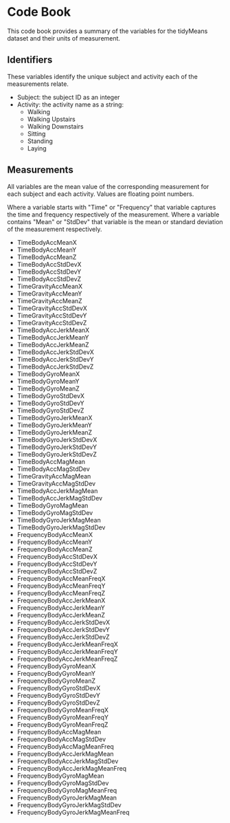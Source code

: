 # Code Book
This code book provides a summary of the variables for the tidyMeans dataset and their units of measurement.

## Identifiers
These variables identify the unique subject and activity each of the measurements relate.

* Subject: the subject ID as an integer
* Activity: the activity name as a string:
	+ Walking
	+ Walking Upstairs
	+ Walking Downstairs
	+ Sitting
	+ Standing
	+ Laying

## Measurements
All variables are the mean value of the corresponding measurement for each subject and each activity. Values are floating point numbers.

Where a variable starts with "Time" or "Frequency" that variable captures the time and frequency respectively of the measurement.
Where a variable contains "Mean" or "StdDev" that variable is the mean or standard deviation of the measurement respectively.

* TimeBodyAccMeanX
* TimeBodyAccMeanY
* TimeBodyAccMeanZ
* TimeBodyAccStdDevX
* TimeBodyAccStdDevY
* TimeBodyAccStdDevZ
* TimeGravityAccMeanX
* TimeGravityAccMeanY
* TimeGravityAccMeanZ
* TimeGravityAccStdDevX
* TimeGravityAccStdDevY
* TimeGravityAccStdDevZ
* TimeBodyAccJerkMeanX
* TimeBodyAccJerkMeanY
* TimeBodyAccJerkMeanZ
* TimeBodyAccJerkStdDevX
* TimeBodyAccJerkStdDevY
* TimeBodyAccJerkStdDevZ
* TimeBodyGyroMeanX
* TimeBodyGyroMeanY
* TimeBodyGyroMeanZ
* TimeBodyGyroStdDevX
* TimeBodyGyroStdDevY
* TimeBodyGyroStdDevZ
* TimeBodyGyroJerkMeanX
* TimeBodyGyroJerkMeanY
* TimeBodyGyroJerkMeanZ
* TimeBodyGyroJerkStdDevX
* TimeBodyGyroJerkStdDevY
* TimeBodyGyroJerkStdDevZ
* TimeBodyAccMagMean
* TimeBodyAccMagStdDev
* TimeGravityAccMagMean
* TimeGravityAccMagStdDev
* TimeBodyAccJerkMagMean
* TimeBodyAccJerkMagStdDev
* TimeBodyGyroMagMean
* TimeBodyGyroMagStdDev
* TimeBodyGyroJerkMagMean
* TimeBodyGyroJerkMagStdDev
* FrequencyBodyAccMeanX
* FrequencyBodyAccMeanY
* FrequencyBodyAccMeanZ
* FrequencyBodyAccStdDevX
* FrequencyBodyAccStdDevY
* FrequencyBodyAccStdDevZ
* FrequencyBodyAccMeanFreqX
* FrequencyBodyAccMeanFreqY
* FrequencyBodyAccMeanFreqZ
* FrequencyBodyAccJerkMeanX
* FrequencyBodyAccJerkMeanY
* FrequencyBodyAccJerkMeanZ
* FrequencyBodyAccJerkStdDevX
* FrequencyBodyAccJerkStdDevY
* FrequencyBodyAccJerkStdDevZ
* FrequencyBodyAccJerkMeanFreqX
* FrequencyBodyAccJerkMeanFreqY
* FrequencyBodyAccJerkMeanFreqZ
* FrequencyBodyGyroMeanX
* FrequencyBodyGyroMeanY
* FrequencyBodyGyroMeanZ
* FrequencyBodyGyroStdDevX
* FrequencyBodyGyroStdDevY
* FrequencyBodyGyroStdDevZ
* FrequencyBodyGyroMeanFreqX
* FrequencyBodyGyroMeanFreqY
* FrequencyBodyGyroMeanFreqZ
* FrequencyBodyAccMagMean
* FrequencyBodyAccMagStdDev
* FrequencyBodyAccMagMeanFreq
* FrequencyBodyAccJerkMagMean
* FrequencyBodyAccJerkMagStdDev
* FrequencyBodyAccJerkMagMeanFreq
* FrequencyBodyGyroMagMean
* FrequencyBodyGyroMagStdDev
* FrequencyBodyGyroMagMeanFreq
* FrequencyBodyGyroJerkMagMean
* FrequencyBodyGyroJerkMagStdDev
* FrequencyBodyGyroJerkMagMeanFreq
